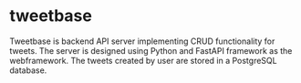 # tweetbase
Tweetbase is backend API server implementing CRUD functionality for tweets. The server is designed using Python and FastAPI framework as the webframework. 
The tweets created by user are stored in a PostgreSQL database.
